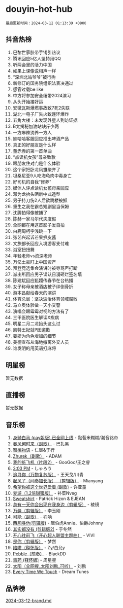 # douyin-hot-hub

`最后更新时间：2024-03-12 01:13:39 +0800`

## 抖音热榜

1. 巴黎世家胶带手镯引热议
1. 腾讯回应5亿人坚持用QQ
1. 听两会里的活力中国
1. 如果上课像说相声一样
1. “深圳北站爷爷”被行拘
1. 新修订的国务院组织法表决通过
1. 感官过载be like
1. 中方将参加安全纽带2024演习
1. 从头开始接好运
1. 安徽瓦斯爆燃事故致7死2失联
1. 湖北一电子厂失火致连环爆炸
1. 五角大楼：未发现外星人到访证据
1. B太揭秘加油站缺斤少两
1. 一方麻辣烫养一方人
1. 娃哈哈客服回应推出啤酒产品
1. 真正的好朋友是什么样
1. 董赤赤的第一首单曲
1. “点读机女孩”母亲致歉
1. 跟朋友住对门是什么体验
1. 这个家把卧龙凤雏聚齐了
1. 坦桑尼亚9人吃海龟肉中毒身亡
1. 好司机的自我“修养”
1. 媒体人评点读机女孩母亲回应
1. 邓为龙抬头晒新中式造型
1. 男子持刀伤2人后欲跳楼被抓
1. 重生之我在霸总短剧里当保姆
1. 沈腾拍得像被捕了
1. 陈赫一家马尔代夫度假
1. 全网都在用这首影子发自拍
1. 白鹿周柯宇浅跳一下
1. 张艺兴起诉芒果扒皮酱
1. 文旅部长回应入境游客支付难
1. 浴室扭扭舞
1. 年轻老师vs资深老师
1. 万亿土豪盯上中国资产
1. 拜登竞选集会演讲时被辱骂声打断
1. 派出所回应男子误认日漫砸烂签名墙
1. 陈建斌回应甄嬛传春节在台热播
1. 女子称母亲被酒店被子绊倒骨折
1. 游本昌献给春天的演讲
1. 体育总局：坚决惩治体育领域腐败
1. 马立奥体验做一天小交警
1. 演唱会跟霉霉对视的方法有了
1. 三甲医院医生解读X疾病
1. 明星二月二龙抬头这么过
1. 凯特王妃就P图道歉
1. 姜妍为角色增加的细节
1. 美德宣布从海地撤离外交人员
1. 谁发明的用英语打麻将

## 明星榜

暂无数据

## 直播榜

暂无数据

## 音乐榜

1. [身骑白马 (pay姐版) 已全网上线](https://sf5-hl-cdn-tos.douyinstatic.com/obj/tos-cn-ve-2774/oQLO5ZgLsFkaDhdIIveF2zUCgfweY0gWaH4AQG) - 黏苞米糊糊/潮音铭帝
1. [春风何时来（副歌）](https://sf6-cdn-tos.douyinstatic.com/obj/tos-cn-ve-2774/ow7tbAiAWI2giBUrmu0hMMh3UYP3ZXdbDYiXd) - 巴扎黑
1. [蜜桃物语](https://sf5-hl-cdn-tos.douyinstatic.com/obj/tos-cn-ve-2774/oIhOSCZtIACtYU4XQkngiW9kCBfVD1Fz9IYeqL) - 仁辰&于行
1. [Zhurek（副歌）](https://sf5-hl-cdn-tos.douyinstatic.com/obj/tos-cn-ve-2774/ooQm8FBZQDlf0btEYgVpCcSCQfrdJGBEKZYBGS) - ADAM
1. [我的纸飞机（片段2）](https://sf6-cdn-tos.douyinstatic.com/obj/tos-cn-ve-2774/oM2ZrKcg2CD5AeRB2gkeXOFB1IxAGJdZPazYHf) - GooGoo/王之睿
1. [3:03 PM](https://sf5-hl-cdn-tos.douyinstatic.com/obj/tos-cn-ve-2774/6dbc1e43a5424f1d8e026f901c4ecac6) - しゃろう
1. [追寻你（万物复苏版）](https://sf5-hl-cdn-tos.douyinstatic.com/obj/tos-cn-ve-2774/oYeAZJsbjIDit9APmBg8u6uDUQnHmoCf3gbo74) - 王天戈/川青
1. [起风了（间奏加长版） （剪辑版）](https://sf5-hl-cdn-tos.douyinstatic.com/obj/tos-cn-ve-2774/8a927fdf26bc49e0ada58e80d57cf030) - Mianyang
1. [希望你被这个世界爱着 (副歌)](https://sf5-hl-cdn-tos.douyinstatic.com/obj/tos-cn-ve-2774/oUHCmWQfZlE3QQBKBeD8rCFLpJzPgCpImhsxMt) - 许亚童
1. [梦游（1.2倍甜蜜版）](https://sf3-cdn-tos.douyinstatic.com/obj/tos-cn-ve-2774/o4gyAUm8hwufoEABmwVIiQtHsFuGzAEEWtNMzo) - 补菜Nveg
1. [Sweatshirt](https://sf6-cdn-tos.douyinstatic.com/obj/tos-cn-ve-2774/oIljDAEhoLZWOUjICBfkC4Uzg1QB1BFgNfItyL) - Patrick Hizon & EJEAN
1. [总有一天你会出现在我身边（剪辑版）](https://sf5-hl-cdn-tos.douyinstatic.com/obj/tos-cn-ve-2774/oMLsHwhWW7CYoAhoWB9EXUQIzNBsfAJxpAoxCU) - 棱镜
1. [万疆（剪辑版）](https://sf6-cdn-tos.douyinstatic.com/obj/tos-cn-ve-2774/ooG7oVgFlDTelKCjCsTTobQvbdtj1BBQXnfZd8) - 李玉刚
1. [可能（副歌）](https://sf5-hl-cdn-tos.douyinstatic.com/obj/tos-cn-ve-2774/cde1731888894259b333569393c2fb51) - 程响
1. [西厢寻他(剪辑版)](https://sf3-cdn-tos.douyinstatic.com/obj/tos-cn-ve-2774/oUsAVfAQKlRNxEv5qxvIB8o5qmIWUcXbzJKJhw) - 唐伯虎Annie、伯爵Johnny
1. [其实都没有 (剪辑版2)](https://sf5-hl-cdn-tos.douyinstatic.com/obj/tos-cn-ve-2774/oEBNQenHZtBhxYjGgUDQk0BCHTigQafgFlbQ7k) - 于冬然
1. [开心往前飞（开心超人联盟主题曲）](https://sf3-cdn-tos.douyinstatic.com/obj/tos-cn-ve-2774/9d8fb7c82cf1421fb93a9fe925275e0a) - VIVI
1. [是你（剪辑版）](https://sf6-cdn-tos.douyinstatic.com/obj/tos-cn-ve-2774/46019dae783c4c969944217fe1cfafc4) - 梦然
1. [陷阱（释怀版）](https://sf3-cdn-tos.douyinstatic.com/obj/tos-cn-ve-2774/oE8C21LeZrzKLDFfQYgMzx4GAIHageG5IzayY7) - Zy/白允y
1. [Pebble（前奏）](https://sf3-cdn-tos.douyinstatic.com/obj/tos-cn-ve-2774/5e6913036e674b34b92df6abd1361f00) - BlackDD
1. [毒药 (释怀版)](https://sf5-hl-cdn-tos.douyinstatic.com/obj/tos-cn-ve-2774/oYILMEAzspdZBIzy4frJNB8ZHPHWAhiwowd4Ad) - 周星星
1. [太阳（全网搜_太阳刘鹏_可听）](https://sf5-hl-cdn-tos.douyinstatic.com/obj/tos-cn-ve-2774/ogWbyIQnlBFImVbeDocRdCIYtBHlbJXgfZMvgz) - 刘鹏
1. [Every Time We Touch](https://sf6-cdn-tos.douyinstatic.com/obj/tos-cn-ve-2774/ogN6lUKQeBBfEVhIOMikG1CcJjugxk1tztZyhP) - Dream Tunes

## 品牌榜

[2024-03-12-brand.md](2024-03-12-brand.md)

